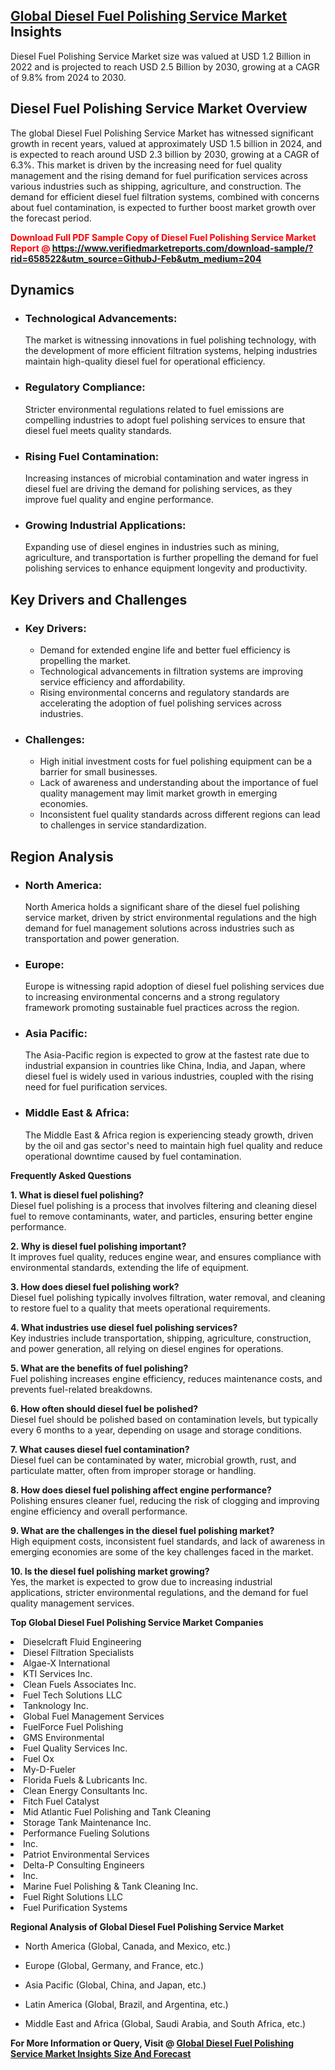 <h2><a href="https://www.verifiedmarketreports.com/download-sample/?rid=658522&amp;utm_source=GithubJ&amp;utm_medium=204" target="_blank">Global Diesel Fuel Polishing Service Market</a> Insights</h2><p>Diesel Fuel Polishing Service Market size was valued at USD 1.2 Billion in 2022 and is projected to reach USD 2.5 Billion by 2030, growing at a CAGR of 9.8% from 2024 to 2030.</p><p> <h2>Diesel Fuel Polishing Service Market Overview</h2> <p>The global Diesel Fuel Polishing Service Market has witnessed significant growth in recent years, valued at approximately USD 1.5 billion in 2024, and is expected to reach around USD 2.3 billion by 2030, growing at a CAGR of 6.3%. This market is driven by the increasing need for fuel quality management and the rising demand for fuel purification services across various industries such as shipping, agriculture, and construction. The demand for efficient diesel fuel filtration systems, combined with concerns about fuel contamination, is expected to further boost market growth over the forecast period.</p> <p><b><p><span class=""><span style="color: #ff0000;"><strong>Download Full PDF Sample Copy of Diesel Fuel Polishing Service Market Report</strong> @ </span><a href="https://www.verifiedmarketreports.com/download-sample/?rid=658522&amp;utm_source=GithubJ-Feb&amp;utm_medium=204" target="_blank">https://www.verifiedmarketreports.com/download-sample/?rid=658522&amp;utm_source=GithubJ-Feb&amp;utm_medium=204</a></span></p></b></p> <h2>Dynamics</h2> <ul> <li><h3>Technological Advancements:</h3> The market is witnessing innovations in fuel polishing technology, with the development of more efficient filtration systems, helping industries maintain high-quality diesel fuel for operational efficiency.</li> <li><h3>Regulatory Compliance:</h3> Stricter environmental regulations related to fuel emissions are compelling industries to adopt fuel polishing services to ensure that diesel fuel meets quality standards.</li> <li><h3>Rising Fuel Contamination:</h3> Increasing instances of microbial contamination and water ingress in diesel fuel are driving the demand for polishing services, as they improve fuel quality and engine performance.</li> <li><h3>Growing Industrial Applications:</h3> Expanding use of diesel engines in industries such as mining, agriculture, and transportation is further propelling the demand for fuel polishing services to enhance equipment longevity and productivity.</li> </ul> <h2>Key Drivers and Challenges</h2> <ul> <li><h3>Key Drivers:</h3> <ul> <li>Demand for extended engine life and better fuel efficiency is propelling the market.</li> <li>Technological advancements in filtration systems are improving service efficiency and affordability.</li> <li>Rising environmental concerns and regulatory standards are accelerating the adoption of fuel polishing services across industries.</li> </ul> </li> <li><h3>Challenges:</h3> <ul> <li>High initial investment costs for fuel polishing equipment can be a barrier for small businesses.</li> <li>Lack of awareness and understanding about the importance of fuel quality management may limit market growth in emerging economies.</li> <li>Inconsistent fuel quality standards across different regions can lead to challenges in service standardization.</li> </ul> </li> </ul> <h2>Region Analysis</h2> <ul> <li><h3>North America:</h3> North America holds a significant share of the diesel fuel polishing service market, driven by strict environmental regulations and the high demand for fuel management solutions across industries such as transportation and power generation.</li> <li><h3>Europe:</h3> Europe is witnessing rapid adoption of diesel fuel polishing services due to increasing environmental concerns and a strong regulatory framework promoting sustainable fuel practices across the region.</li> <li><h3>Asia Pacific:</h3> The Asia-Pacific region is expected to grow at the fastest rate due to industrial expansion in countries like China, India, and Japan, where diesel fuel is widely used in various industries, coupled with the rising need for fuel purification services.</li> <li><h3>Middle East & Africa:</h3> The Middle East & Africa region is experiencing steady growth, driven by the oil and gas sector's need to maintain high fuel quality and reduce operational downtime caused by fuel contamination.</li> </ul> <p><b>Frequently Asked Questions</b></p> <p><b>1. What is diesel fuel polishing?</b><br> Diesel fuel polishing is a process that involves filtering and cleaning diesel fuel to remove contaminants, water, and particles, ensuring better engine performance.</p> <p><b>2. Why is diesel fuel polishing important?</b><br> It improves fuel quality, reduces engine wear, and ensures compliance with environmental standards, extending the life of equipment.</p> <p><b>3. How does diesel fuel polishing work?</b><br> Diesel fuel polishing typically involves filtration, water removal, and cleaning to restore fuel to a quality that meets operational requirements.</p> <p><b>4. What industries use diesel fuel polishing services?</b><br> Key industries include transportation, shipping, agriculture, construction, and power generation, all relying on diesel engines for operations.</p> <p><b>5. What are the benefits of fuel polishing?</b><br> Fuel polishing increases engine efficiency, reduces maintenance costs, and prevents fuel-related breakdowns.</p> <p><b>6. How often should diesel fuel be polished?</b><br> Diesel fuel should be polished based on contamination levels, but typically every 6 months to a year, depending on usage and storage conditions.</p> <p><b>7. What causes diesel fuel contamination?</b><br> Diesel fuel can be contaminated by water, microbial growth, rust, and particulate matter, often from improper storage or handling.</p> <p><b>8. How does diesel fuel polishing affect engine performance?</b><br> Polishing ensures cleaner fuel, reducing the risk of clogging and improving engine efficiency and overall performance.</p> <p><b>9. What are the challenges in the diesel fuel polishing market?</b><br> High equipment costs, inconsistent fuel standards, and lack of awareness in emerging economies are some of the key challenges faced in the market.</p> <p><b>10. Is the diesel fuel polishing market growing?</b><br> Yes, the market is expected to grow due to increasing industrial applications, stricter environmental regulations, and the demand for fuel quality management services.</p> </p><p><strong>Top Global Diesel Fuel Polishing Service Market Companies</strong></p><div data-test-id=""><p><li>Dieselcraft Fluid Engineering</li><li> Diesel Filtration Specialists</li><li> Algae-X International</li><li> KTI Services Inc.</li><li> Clean Fuels Associates Inc.</li><li> Fuel Tech Solutions LLC</li><li> Tanknology Inc.</li><li> Global Fuel Management Services</li><li> FuelForce Fuel Polishing</li><li> GMS Environmental</li><li> Fuel Quality Services Inc.</li><li> Fuel Ox</li><li> My-D-Fueler</li><li> Florida Fuels & Lubricants Inc.</li><li> Clean Energy Consultants Inc.</li><li> Fitch Fuel Catalyst</li><li> Mid Atlantic Fuel Polishing and Tank Cleaning</li><li> Storage Tank Maintenance Inc.</li><li> Performance Fueling Solutions</li><li> Inc.</li><li> Patriot Environmental Services</li><li> Delta-P Consulting Engineers</li><li> Inc.</li><li> Marine Fuel Polishing & Tank Cleaning Inc.</li><li> Fuel Right Solutions LLC</li><li> Fuel Purification Systems</li></p><div><strong>Regional Analysis of&nbsp;Global Diesel Fuel Polishing Service Market</strong></div><ul><li dir="ltr"><p dir="ltr">North America&nbsp;(Global, Canada, and Mexico, etc.)</p></li><li dir="ltr"><p dir="ltr">Europe (Global, Germany, and France, etc.)</p></li><li dir="ltr"><p dir="ltr">Asia Pacific&nbsp;(Global, China, and Japan, etc.)</p></li><li dir="ltr"><p dir="ltr">Latin America&nbsp;(Global, Brazil, and Argentina, etc.)</p></li><li dir="ltr">Middle East and Africa&nbsp;(Global, Saudi Arabia, and South Africa, etc.)</li></ul><p><strong>For More Information or Query, Visit @&nbsp;</strong><strong><a href="https://www.verifiedmarketreports.com/product/diesel-fuel-polishing-service-market/?utm_source=GithubJ&amp;utm_medium=204" target="_blank">Global Diesel Fuel Polishing Service Market Insights Size And Forecast</a></strong></p></div>

